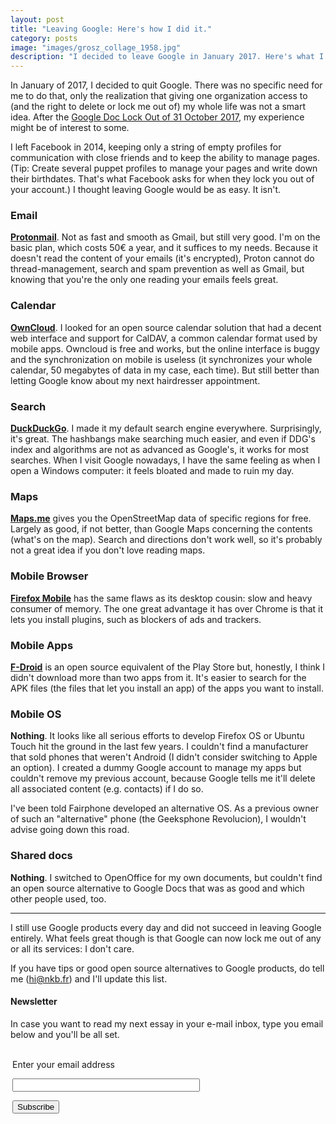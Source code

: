 ```yaml
---
layout: post
title: "Leaving Google: Here's how I did it."
category: posts
image: "images/grosz_collage_1958.jpg"
description: "I decided to leave Google in January 2017. Here's what I did."
---
```


In January of 2017, I decided to quit Google. There was no specific need for me to do that, only the realization that giving one organization access to (and the right to delete or lock me out of) my whole life was not a smart idea. After the [Google Doc Lock Out of 31 October 2017](https://www.washingtonpost.com/news/the-switch/wp/2017/10/31/a-mysterious-message-is-locking-google-docs-users-out-of-their-files/), my experience might be of interest to some.

I left Facebook in 2014, keeping only a string of empty profiles for communication with close friends and to keep the ability to manage pages. (Tip: Create several puppet profiles to manage your pages and write down their birthdates. That's what Facebook asks for when they lock you out of your account.) I thought leaving Google would be as easy. It isn't.

### Email

**[Protonmail](https://protonmail.com/pricing)**. Not as fast and smooth as Gmail, but still very good. I'm on the basic plan, which costs 50€ a year, and it suffices to my needs. Because it doesn't read the content of your emails (it's encrypted), Proton cannot do thread-management, search and spam prevention as well as Gmail, but knowing that you're the only one reading your emails feels great.

### Calendar

**[OwnCloud](https://owncloud.com)**. I looked for an open source calendar solution that had a decent web interface and support for CalDAV, a common calendar format used by mobile apps. Owncloud is free and works, but the online interface is buggy and the synchronization on mobile is useless (it synchronizes your whole calendar, 50 megabytes of data in my case, each time). But still better than letting Google know about my next hairdresser appointment.

### Search

**[DuckDuckGo](https://duckduckgo.com/)**. I made it my default search engine everywhere. Surprisingly, it's great. The hashbangs make searching much easier, and even if DDG's index and algorithms are not as advanced as Google's, it works for most searches. When I visit Google nowadays, I have the same feeling as when I open a Windows computer: it feels bloated and made to ruin my day.

### Maps

**[Maps.me](https://maps.me/download/)** gives you the OpenStreetMap data of specific regions for free. Largely as good, if not better, than Google Maps concerning the contents (what's on the map). Search and directions don't work well, so it's probably not a great idea if you don't love reading maps.

### Mobile Browser

**[Firefox Mobile](https://www.mozilla.org/en-US/firefox/android/)** has the same flaws as its desktop cousin: slow and heavy consumer of memory. The one great advantage it has over Chrome is that it lets you install plugins, such as blockers of ads and trackers.

### Mobile Apps

**[F-Droid](https://f-droid.org/)** is an open source equivalent of the Play Store but, honestly, I think I didn't download more than two apps from it. It's easier to search for the APK files (the files that let you install an app) of the apps you want to install.

### Mobile OS

**Nothing**. It looks like all serious efforts to develop Firefox OS or Ubuntu Touch hit the ground in the last few years. I couldn't find a manufacturer that sold phones that weren't Android (I didn't consider switching to Apple an option). I created a dummy Google account to manage my apps but couldn't remove my previous account, because Google tells me it'll delete all associated content (e.g. contacts) if I do so.

I've been told Fairphone developed an alternative OS. As a previous owner of such an "alternative" phone (the Geeksphone Revolucion), I wouldn't advise going down this road.

### Shared docs

**Nothing**. I switched to OpenOffice for my own documents, but couldn't find an open source alternative to Google Docs that was as good and which other people used, too.

***

I still use Google products every day and did not succeed in leaving Google entirely. What feels great though is that Google can now lock me out of any or all its services: I don't care.

If you have tips or good open source alternatives to Google products, do tell me (hi@nkb.fr) and I'll update this list.
	

<h4>Newsletter</h4>
<p>In case you want to read my next essay in your e-mail inbox, type you email below and you'll be all set.</p>
<form style="padding:3px;" action="https://tinyletter.com/nkb" method="post" target="popupwindow" onsubmit="window.open('https://tinyletter.com/nkb', 'popupwindow', 'scrollbars=yes,width=800,height=600');return true"><p><label for="tlemail">Enter your email address</label></p><p><input type="text" style="width:300px" name="email" id="tlemail" /></p><input type="hidden" value="1" name="embed"/><input type="submit" value="Subscribe" /></form>


